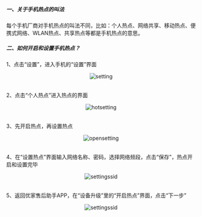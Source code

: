 #####   一、关于手机热点的叫法
每个手机厂商对手机热点的叫法不同，比如：个人热点、网络共享、移动热点、便携式网络、WLAN热点、共享热点等都是手机热点的意思。  

#####   二、如何开启和设置手机热点？  
1、点击“设置”，进入手机的“设置”界面<br><div align="center">![setting](/hotspotimg/step01.png "setting")</div><br>

2、点击“个人热点”进入热点的界面<br><div align="center">![hotsetting](/hotspotimg/step02.png "hotsetting")</div><br>

3、先开启热点，再设置热点<br><div align="center">![opensetting](/hotspotimg/step03.png "opensetting")</div><br>

4、在“设置热点”界面输入网络名称、密码，选择网络频段，点击“保存”，热点开启和设置完毕<br><div align="center">![settingssid](/hotspotimg/step041uplustest.png "settingssid")</div><br>

5、返回优家售后助手APP，在“设备升级”里的“开启热点”界面，点击“下一步”<br><div align="center">![settingssid](/hotspotimg/step051uplustest.png "settingssid")</div><br>